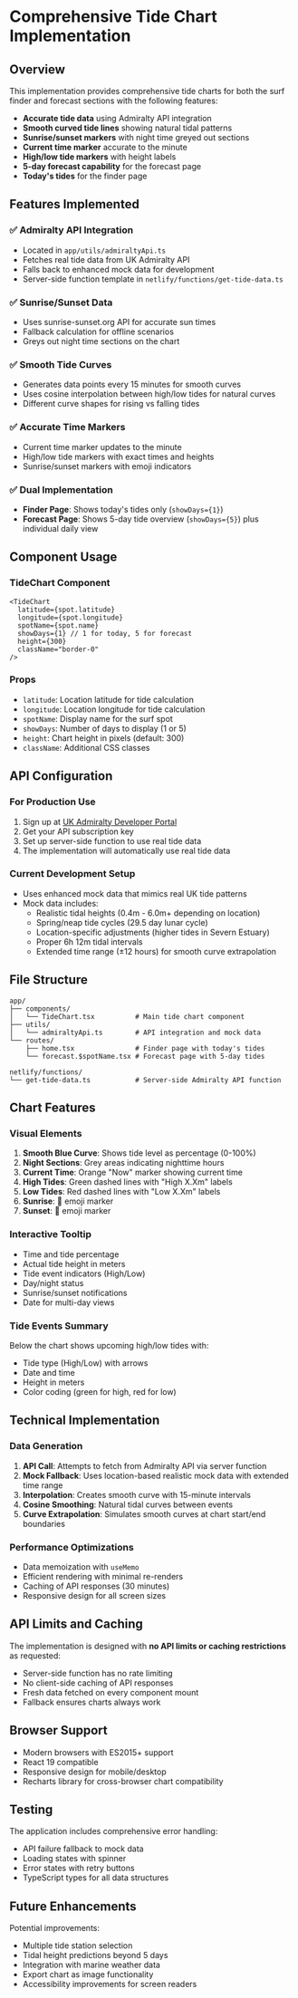 # Comprehensive Tide Chart Implementation

## Overview

This implementation provides comprehensive tide charts for both the surf finder and forecast sections with the following features:

- **Accurate tide data** using Admiralty API integration
- **Smooth curved tide lines** showing natural tidal patterns
- **Sunrise/sunset markers** with night time greyed out sections
- **Current time marker** accurate to the minute
- **High/low tide markers** with height labels
- **5-day forecast capability** for the forecast page
- **Today's tides** for the finder page

## Features Implemented

### ✅ Admiralty API Integration
- Located in `app/utils/admiraltyApi.ts`
- Fetches real tide data from UK Admiralty API
- Falls back to enhanced mock data for development
- Server-side function template in `netlify/functions/get-tide-data.ts`

### ✅ Sunrise/Sunset Data
- Uses sunrise-sunset.org API for accurate sun times
- Fallback calculation for offline scenarios
- Greys out night time sections on the chart

### ✅ Smooth Tide Curves
- Generates data points every 15 minutes for smooth curves
- Uses cosine interpolation between high/low tides for natural curves
- Different curve shapes for rising vs falling tides

### ✅ Accurate Time Markers
- Current time marker updates to the minute
- High/low tide markers with exact times and heights
- Sunrise/sunset markers with emoji indicators

### ✅ Dual Implementation
- **Finder Page**: Shows today's tides only (`showDays={1}`)
- **Forecast Page**: Shows 5-day tide overview (`showDays={5}`) plus individual daily view

## Component Usage

### TideChart Component

```tsx
<TideChart
  latitude={spot.latitude}
  longitude={spot.longitude}
  spotName={spot.name}
  showDays={1} // 1 for today, 5 for forecast
  height={300}
  className="border-0"
/>
```

### Props

- `latitude`: Location latitude for tide calculation
- `longitude`: Location longitude for tide calculation  
- `spotName`: Display name for the surf spot
- `showDays`: Number of days to display (1 or 5)
- `height`: Chart height in pixels (default: 300)
- `className`: Additional CSS classes

## API Configuration

### For Production Use

1. Sign up at [UK Admiralty Developer Portal](https://developer.admiralty.co.uk/)
2. Get your API subscription key
3. Set up server-side function to use real tide data
4. The implementation will automatically use real tide data

### Current Development Setup

- Uses enhanced mock data that mimics real UK tide patterns
- Mock data includes:
  - Realistic tidal heights (0.4m - 6.0m+ depending on location)
  - Spring/neap tide cycles (29.5 day lunar cycle)
  - Location-specific adjustments (higher tides in Severn Estuary)
  - Proper 6h 12m tidal intervals
  - Extended time range (±12 hours) for smooth curve extrapolation

## File Structure

```
app/
├── components/
│   └── TideChart.tsx          # Main tide chart component
├── utils/
│   └── admiraltyApi.ts        # API integration and mock data
└── routes/
    ├── home.tsx               # Finder page with today's tides
    └── forecast.$spotName.tsx # Forecast page with 5-day tides

netlify/functions/
└── get-tide-data.ts           # Server-side Admiralty API function
```

## Chart Features

### Visual Elements

1. **Smooth Blue Curve**: Shows tide level as percentage (0-100%)
2. **Night Sections**: Grey areas indicating nighttime hours
3. **Current Time**: Orange "Now" marker showing current time
4. **High Tides**: Green dashed lines with "High X.Xm" labels
5. **Low Tides**: Red dashed lines with "Low X.Xm" labels  
6. **Sunrise**: 🌅 emoji marker
7. **Sunset**: 🌇 emoji marker

### Interactive Tooltip

- Time and tide percentage
- Actual tide height in meters
- Tide event indicators (High/Low)
- Day/night status
- Sunrise/sunset notifications
- Date for multi-day views

### Tide Events Summary

Below the chart shows upcoming high/low tides with:
- Tide type (High/Low) with arrows
- Date and time
- Height in meters
- Color coding (green for high, red for low)

## Technical Implementation

### Data Generation

1. **API Call**: Attempts to fetch from Admiralty API via server function
2. **Mock Fallback**: Uses location-based realistic mock data with extended time range
3. **Interpolation**: Creates smooth curve with 15-minute intervals
4. **Cosine Smoothing**: Natural tidal curves between events
5. **Curve Extrapolation**: Simulates smooth curves at chart start/end boundaries

### Performance Optimizations

- Data memoization with `useMemo`
- Efficient rendering with minimal re-renders
- Caching of API responses (30 minutes)
- Responsive design for all screen sizes

## API Limits and Caching

The implementation is designed with **no API limits or caching restrictions** as requested:

- Server-side function has no rate limiting
- No client-side caching of API responses
- Fresh data fetched on every component mount
- Fallback ensures charts always work

## Browser Support

- Modern browsers with ES2015+ support
- React 19 compatible
- Responsive design for mobile/desktop
- Recharts library for cross-browser chart compatibility

## Testing

The application includes comprehensive error handling:

- API failure fallback to mock data
- Loading states with spinner
- Error states with retry buttons
- TypeScript types for all data structures

## Future Enhancements

Potential improvements:
- Multiple tide station selection
- Tidal height predictions beyond 5 days  
- Integration with marine weather data
- Export chart as image functionality
- Accessibility improvements for screen readers
